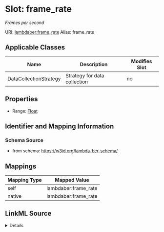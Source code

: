 

# Slot: frame_rate 


_Frames per second_





URI: [lambdaber:frame_rate](https://w3id.org/lambda-ber-schema/frame_rate)
Alias: frame_rate

<!-- no inheritance hierarchy -->





## Applicable Classes

| Name | Description | Modifies Slot |
| --- | --- | --- |
| [DataCollectionStrategy](DataCollectionStrategy.md) | Strategy for data collection |  no  |






## Properties

* Range: [Float](Float.md)




## Identifier and Mapping Information






### Schema Source


* from schema: https://w3id.org/lambda-ber-schema/




## Mappings

| Mapping Type | Mapped Value |
| ---  | ---  |
| self | lambdaber:frame_rate |
| native | lambdaber:frame_rate |




## LinkML Source

<details>
```yaml
name: frame_rate
description: Frames per second
from_schema: https://w3id.org/lambda-ber-schema/
rank: 1000
alias: frame_rate
owner: DataCollectionStrategy
domain_of:
- DataCollectionStrategy
range: float

```
</details>